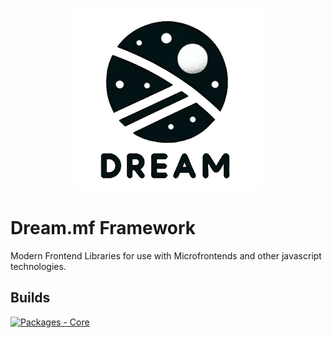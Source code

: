 <p align="center"> <img src="docs/logo.png" width="300"></p>

# Dream.mf Framework
Modern Frontend Libraries for use with Microfrontends and other javascript technologies.

## Builds

[![Packages - Core](https://github.com/Dream-mf/packages/actions/workflows/npm-publish-core.yml/badge.svg)](https://github.com/Dream-mf/packages/actions/workflows/npm-publish-core.yml)
